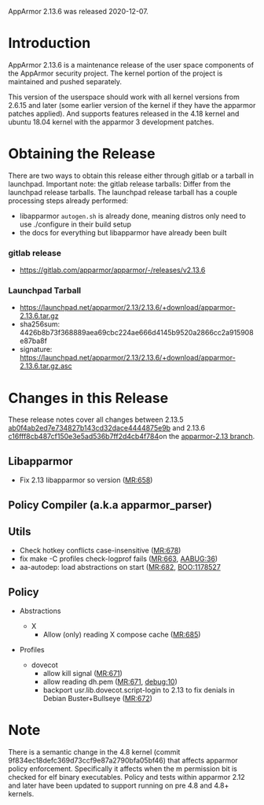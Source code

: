 AppArmor 2.13.6 was released 2020-12-07.

# Introduction

AppArmor 2.13.6 is a maintenance release of the user space components
of the AppArmor security project. The kernel portion of the project
is maintained and pushed separately.

This version of the userspace should work with all kernel versions from
2.6.15 and later (some earlier version of the kernel if they have the
apparmor patches applied). And supports features released in the 4.18
kernel and ubuntu 18.04 kernel with the apparmor 3 development patches.

# Obtaining the Release

There are two ways to obtain this release either through gitlab or a tarball in launchpad. Important note: the gitlab release tarballs: Differ from the launchpad release tarballs. The launchpad release tarball has a couple processing steps already performed:
  - libapparmor ```autogen.sh``` is already done, meaning distros only need to use ./configure in their build setup
  - the docs for everything but libapparmor have already been built

### gitlab release
- https://gitlab.com/apparmor/apparmor/-/releases/v2.13.6

### Launchpad Tarball
-   <https://launchpad.net/apparmor/2.13/2.13.6/+download/apparmor-2.13.6.tar.gz>
-   sha256sum: 4426b8b73f368889aea69cbc224ae666d4145b9520a2866cc2a915908e87ba8f
-   signature: <https://launchpad.net/apparmor/2.13/2.13.6/+download/apparmor-2.13.6.tar.gz.asc>

# Changes in this Release

These release notes cover all changes between 2.13.5 [ab0f4ab2ed7e734827b143cd32dace4444875e9b](https://gitlab.com/apparmor/apparmor/-/commitab0f4ab2ed7e734827b143cd32dace4444875e9b) and 2.13.6 [c16fff8cb487cf150e3e5ad536b7ff2d4cb4f784](https://gitlab.com/apparmor/apparmor/-/commitc16fff8cb487cf150e3e5ad536b7ff2d4cb4f784)on the [apparmor-2.13 branch](https://gitlab.com/apparmor/apparmor/tree/apparmor-2.13).


## Libapparmor
- Fix 2.13 libapparmor so version ([MR:658](https://gitlab.com/apparmor/apparmor/-/merge_requests/658))

## Policy Compiler (a.k.a apparmor\_parser)

## Utils
- Check hotkey conflicts case-insensitive ([MR:678](https://gitlab.com/apparmor/apparmor/-/merge_requests/678))
- fix make -C profiles check-logprof fails ([MR:663](https://gitlab.com/apparmor/apparmor/-/merge_requests/663), [AABUG:36](https://gitlab.com/apparmor/apparmor/-/issues/36))
-  aa-autodep: load abstractions on start ([MR:682](https://gitlab.com/apparmor/apparmor/-/merge_requests/682), [BOO:1178527](https://bugzilla.opensuse.org/show_bug.cgi?id=1178527)

## Policy

- Abstractions
  - X
    - Allow (only) reading X compose cache ([MR:685](https://gitlab.com/apparmor/apparmor/-/merge_requests/685))

- Profiles
  - dovecot
    - allow kill signal ([MR:671](https://gitlab.com/apparmor/apparmor/-/merge_requests/671))
    - allow reading dh.pem ([MR:671](https://gitlab.com/apparmor/apparmor/-/merge_requests/671), [debug:10](https://bugs.debian.org/10))
    - backport usr.lib.dovecot.script-login to 2.13 to fix denials in Debian Buster+Bullseye ([MR:672](https://gitlab.com/apparmor/apparmor/-/merge_requests/672))


# Note

There is a semantic change in the 4.8 kernel (commit
9f834ec18defc369d73ccf9e87a2790bfa05bf46) that affects apparmor policy
enforcement. Specifically it affects when the m permission bit is
checked for elf binary executables. Policy and tests within apparmor
2.12 and later have been updated to support running on pre 4.8 and 4.8+ kernels.



